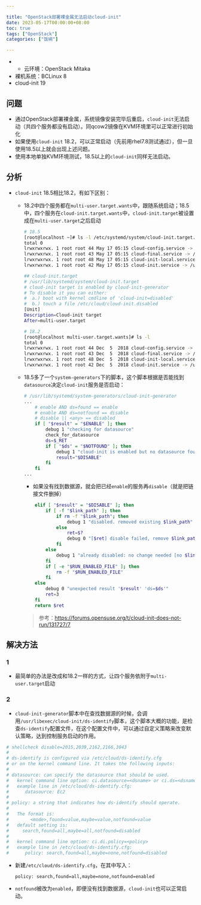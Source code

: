 ```yaml
---

title: "OpenStack部署裸金属无法启动cloud-init"
date: 2023-05-17T00:00:00+08:00
toc: true
tags: ["OpenStack"]
categories: ["饭碗"]

---
```


+ + 云环境：OpenStack Mitaka
+ 裸机系统：BCLinux 8
+ cloud-init 19

## 问题

+ 通过OpenStack部署裸金属，系统镜像安装完毕后重启，`cloud-init`无法启动（共四个服务都没有启动）。同qcow2镜像在KVM环境里可以正常进行初始化
+ 如果使用`cloud-init` 18.2，可以正常启动（先前用rhel7.8测试通过），但一旦使用18.5以上就会出现上述问题。
+ 使用本地单独KVM环境测试，18.5以上的`cloud-init`同样无法启动。

## 分析

+ `cloud-init` 18.5相比18.2，有如下区别：

  + 18.2中四个服务都在`multi-user.target.wants`中，跟随系统启动；18.5中，四个服务在`cloud-init.target.wants`中，`cloud-init.target`被设置成在`multi-user.target`之后启动

    ```bash
    # 18.5
    [root@localhost ~]# ls -l /etc/systemd/system/cloud-init.target.wants/
    total 0
    lrwxrwxrwx. 1 root root 44 May 17 05:15 cloud-config.service -> /usr/lib/systemd/system/cloud-config.service
    lrwxrwxrwx. 1 root root 43 May 17 05:15 cloud-final.service -> /usr/lib/systemd/system/cloud-final.service
    lrwxrwxrwx. 1 root root 48 May 17 05:15 cloud-init-local.service -> /usr/lib/systemd/system/cloud-init-local.service
    lrwxrwxrwx. 1 root root 42 May 17 05:15 cloud-init.service -> /usr/lib/systemd/system/cloud-init.service
    
    ## cloud-init.target
    # /usr/lib/systemd/system/cloud-init.target
    # cloud-init target is enabled by cloud-init-generator
    # To disable it you can either:
    #  a.) boot with kernel cmdline of 'cloud-init=disabled'
    #  b.) touch a file /etc/cloud/cloud-init.disabled
    [Unit]
    Description=Cloud-init target
    After=multi-user.target
    
    # 18.2
    [root@localhost multi-user.target.wants]# ls -l
    total 0
    lrwxrwxrwx. 1 root root 44 Dec  5  2018 cloud-config.service -> /usr/lib/systemd/system/cloud-config.service
    lrwxrwxrwx. 1 root root 43 Dec  5  2018 cloud-final.service -> /usr/lib/systemd/system/cloud-final.service
    lrwxrwxrwx. 1 root root 48 Dec  5  2018 cloud-init-local.service -> /usr/lib/systemd/system/cloud-init-local.service
    lrwxrwxrwx. 1 root root 42 Dec  5  2018 cloud-init.service -> /usr/lib/systemd/system/cloud-init.service
    
    ```
  
  + 18.5多了一个`system-generators`下的脚本，这个脚本根据是否能找到`datasource`决定`cloud-init`服务是否启动：
  
    ```bash
    # /usr/lib/systemd/system-generators/cloud-init-generator
    ...
        # enable AND ds=found == enable
        # enable AND ds=notfound == disable
        # disable || <any> == disabled
        if [ "$result" = "$ENABLE" ]; then
            debug 1 "checking for datasource"
            check_for_datasource
            ds=$_RET
            if [ "$ds" = "$NOTFOUND" ]; then
                debug 1 "cloud-init is enabled but no datasource found, disabling"
                result="$DISABLE"
            fi
        fi
    ...
    ```
  
    + 如果没有找到数据源，就会把已经`enable`的服务再`disable`（就是把链接文件删掉）
    
    ```bash
        elif [ "$result" = "$DISABLE" ]; then
            if [ -f "$link_path" ]; then
                if rm -f "$link_path"; then
                    debug 1 "disabled. removed existing $link_path"
                else
                    ret=$?
                    debug 0 "[$ret] disable failed, remove $link_path"
                fi
            else
                debug 1 "already disabled: no change needed [no $link_path]"
            fi
            if [ -e "$RUN_ENABLED_FILE" ]; then
                rm -f "$RUN_ENABLED_FILE"
            fi
        else
            debug 0 "unexpected result '$result' 'ds=$ds'"
            ret=3
        fi
        return $ret
    ```
    
    
    > 参考：https://forums.opensuse.org/t/cloud-init-does-not-run/131727/7

## 解决方法

### 1

+ 最简单的办法是改成和18.2一样的方式，让四个服务依附于`multi-user.target`启动

### 2

+ `cloud-init-generator`脚本中在查找数据源的时候，会调用`/usr/libexec/cloud-init/ds-identify`脚本，这个脚本大概的功能，是检查`ds-identify`配置文件，在这个配置文件中，可以通过自定义策略来改变默认策略，达到控制服务启动的作用。

```bash
# shellcheck disable=2015,2039,2162,2166,3043
#
# ds-identify is configured via /etc/cloud/ds-identify.cfg
# or on the kernel command line. It takes the following inputs:
#
# datasource: can specify the datasource that should be used.
#   kernel command line option: ci.datasource=<dsname> or ci.ds=<dsname>
#   example line in /etc/cloud/ds-identify.cfg:
#      datasource: Ec2
#
# policy: a string that indicates how ds-identify should operate.
#
#   The format is:
#        <mode>,found=value,maybe=value,notfound=value
#   default setting is:
#     search,found=all,maybe=all,notfound=disabled
#
#   kernel command line option: ci.di.policy=<policy>
#   example line in /etc/cloud/ds-identify.cfg:
#      policy: search,found=all,maybe=none,notfound=disabled
```

+ 新建`/etc/cloud/ds-identify.cfg`，在其中写入：

  ```
  policy: search,found=all,maybe=none,notfound=enabled
  ```

+ `notfound`被改为`enabled`，即便没有找到数据源，`cloud-init`也可以正常启动。